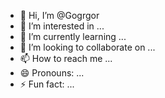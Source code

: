 - 👋 Hi, I’m @Gogrgor
- 👀 I’m interested in ...
- 🌱 I’m currently learning ...
- 💞️ I’m looking to collaborate on ...
- 📫 How to reach me ...
- 😄 Pronouns: ...
- ⚡ Fun fact: ...

<!---
Gogrgor/Gogrgor is a ✨ special ✨ repository because its `README.md` (this file) appears on your GitHub profile.
You can click the Preview link to take a look at your changes.
--->
